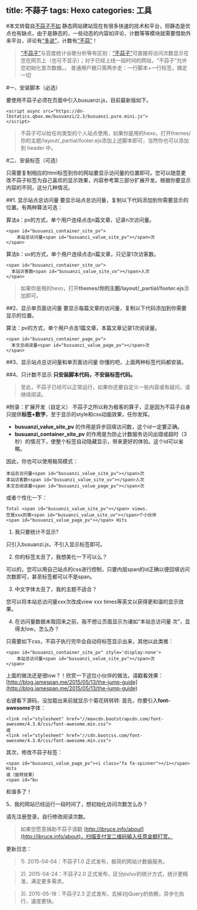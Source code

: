 title: 不蒜子
tags: Hexo
categories: 工具
---

#本文转载自[不蒜子不如](http://ibruce.info/2015/04/04/busuanzi/)
静态网站建站现在有很多快速的技术和平台，但静态是优点也有缺点，由于是静态的，一些动态的内容如评论、计数等等模块就需要借助外来平台，评论有[“多说”](http://duoshuo.com/)，计数有[“不蒜”](http://service.ibruce.info/)！

>[“不蒜子”](http://service.ibruce.info/)与百度统计谷歌分析等有区别：[“不蒜子”](http://service.ibruce.info/)可直接将访问次数显示在您在网页上（也可不显示）；对于已经上线一段时间的网站，“不蒜子”允许您初始化首次数据。。
普通用户据只需两步走：一行脚本+一行标签，搞定一切

#一、安装脚本（必选）

要使用不蒜子必须在页面中引入busuanzi.js，目前最新版如下。

```
<script async src="https://dn-lbstatics.qbox.me/busuanzi/2.3/busuanzi.pure.mini.js">
</script>
```

>不蒜子可以给任何类型的个人站点使用，如果你是用的hexo，打开themes/你的主题/layout/\_partial/footer.ejs添加上述脚本即可，当然你也可以添加到 header 中。

#二、安装标签（可选）

只需要复制相应的html标签到你的网站要显示访问量的位置即可。您可以随意更改不蒜子标签为自己喜欢的显示效果，内容参考第三部分扩展开发。根据你要显示内容的不同，这分几种情况。

##1. 显示站点总访问量
要显示站点总访问量，复制以下代码添加到你需要显示的位置。有两种算法可选：

算法a：pv的方式，单个用户连续点击n篇文章，记录n次访问量。

```
<span id="busuanzi_container_site_pv">
    本站总访问量<span id="busuanzi_value_site_pv"></span>次
</span>
```

算法b：uv的方式，单个用户连续点击n篇文章，只记录1次访客数。

```
<span id="busuanzi_container_site_uv">
  本站访客数<span id="busuanzi_value_site_uv"></span>人次
</span>
```

>如果你是用的hexo，打开**themes/你的主题/layout/\_partial/footer.ejs**添加即可。

##2、显示单页面访问量
要显示每篇文章的访问量，复制以下代码添加到你需要显示的位置。

算法：pv的方式，单个用户点击1篇文章，本篇文章记录1次阅读量。
```
<span id="busuanzi_container_page_pv">
  本文总阅读量<span id="busuanzi_value_page_pv"></span>次
</span>
```

##3、显示站点总访问量和单页面访问量
你懂的吧，上面两种标签代码都安装。

##4、只计数不显示
**只安装脚本代码，不安装标签代码。**

>至此，不蒜子已经可以正常运行，如果你还要自定义一些内容或有疑问，请继续阅读。

#附录：扩展开发（自定义）
不蒜子之所以称为极客的算子，正是因为不蒜子自身只提供**标签+数字**，至于显示的style和css动画效果，任你发挥。

- **busuanzi_value_site_pv** 的作用是异步回填访问数，这个id一定要正确。
- **busuanzi_container_site_pv** 的作用是为防止计数服务访问出错或超时（3秒）的情况下，使整个标签自动隐藏显示，带来更好的体验。这个id可以省略。

因此，你也可以使用极简模式：
```
本站总访问量<span id="busuanzi_value_site_pv"></span>次
本站访客数<span id="busuanzi_value_site_uv"></span>人次
本文总阅读量<span id="busuanzi_value_page_pv"></span>次
```

或者个性化一下：

```
Total <span id="busuanzi_value_site_pv"></span> views.
您是xxx的第<span id="busuanzi_value_site_uv"></span>个小伙伴
<span id="busuanzi_value_page_pv"></span> Hits
```
1. 我只要统计不显示?

只引入busuanzi.js，不引入显示标签即可。

2. 你的标签太丑了，我想美化一下可以么？

可以的，您可以用自己站点的css进行控制，只要内层span的id正确以便回填访问次数即可，甚至标签都可以不是span。

3. 中文字体太丑了，我的主题不适合？

您可以将本站总访问量xxx次改成view xxx times等英文以获得更和谐的显示效果。

4. 在访问量数据未取回来之前，我不想让页面显示为诸如“本站总访问量 次”，显得太low，怎么办？

只需要如下css，不蒜子执行完毕会自动将标签显示出来，其他以此类推：
```
<span id="busuanzi_container_site_pv" style='display:none'>
    本站总访问量<span id="busuanzi_value_site_pv"></span>次
</span>
```

上面的做法还是很low？！欣赏一下这位小伙伴的做法，请戳看效果：[http://blog.jamespan.me/2015/05/13/the-jump-guide](http://blog.jamespan.me/2015/05/13/the-jump-guide)

右键看下源码，没加载出来前就显示个菊花转转转:
首先，你要引入**font-awesome**字体：
```
<link rel="stylesheet" href="//maxcdn.bootstrapcdn.com/font-awesome/4.3.0/css/font-awesome.min.css">
或
<link rel="stylesheet" href="//cdn.bootcss.com/font-awesome/4.3.0/css/font-awesome.min.css">
```
其次，修改不蒜子标签：

```
<span id="busuanzi_value_page_pv"><i class="fa fa-spinner"></i></span> Hits
或（旋转效果）
<span id="bu
```
和谐多了！

5、我的网站已经运行一段时间了，想初始化访问次数怎么办？

请先注册登录，自行修改阅读次数。



>如果您愿意捐助不蒜子请戳 [http://ibruce.info/about](http://ibruce.info/about)，扫描支付宝二维码输入任意金额打赏。

更新日志：

>1). 2015-04-04：不蒜子1.0 正式发布，极简的网站计数器服务。

>2). 2015-04-24：不蒜子2.0 正式发布，区分pv/uv的统计方式，统计更精准，满足更多需求。

>3). 2015-05-18：不蒜子2.3 正式发布，去掉对jQuery的依赖，异步化执行，速度更快。
